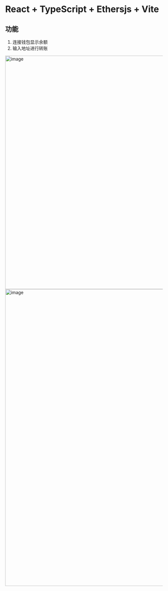 # React + TypeScript + Ethersjs + Vite

## 功能

1. 连接钱包显示余额
2. 输入地址进行转账

<img width="1058" height="744" alt="image" src="https://github.com/user-attachments/assets/3e7cd151-5f9f-4c09-b33d-b53fcdc24f1f" />

<img width="1049" height="946" alt="image" src="https://github.com/user-attachments/assets/24f5c9eb-b34f-4348-8356-bb529940b77e" />

